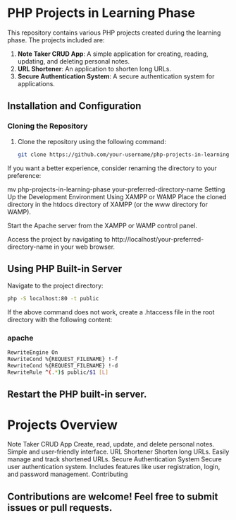 # PHP Projects in Learning Phase

This repository contains various PHP projects created during the learning phase. The projects included are:

1. **Note Taker CRUD App**: A simple application for creating, reading, updating, and deleting personal notes.
2. **URL Shortener**: An application to shorten long URLs.
3. **Secure Authentication System**: A secure authentication system for applications.

## Installation and Configuration

### Cloning the Repository

1. Clone the repository using the following command:
   ```bash
   git clone https://github.com/your-username/php-projects-in-learning-phase.git
If you want a better experience, consider renaming the directory to your preference:

mv php-projects-in-learning-phase your-preferred-directory-name
Setting Up the Development Environment
Using XAMPP or WAMP
Place the cloned directory in the htdocs directory of XAMPP (or the www directory for WAMP).

Start the Apache server from the XAMPP or WAMP control panel.

Access the project by navigating to http://localhost/your-preferred-directory-name in your web browser.

## Using PHP Built-in Server
Navigate to the project directory:
   ```bash
   php -S localhost:80 -t public
   ```

If the above command does not work, create a .htaccess file in the root directory with the following content:

### apache

   ```bash
RewriteEngine On
RewriteCond %{REQUEST_FILENAME} !-f
RewriteCond %{REQUEST_FILENAME} !-d
RewriteRule ^(.*)$ public/$1 [L]
```

## Restart the PHP built-in server.

# Projects Overview
Note Taker CRUD App
Create, read, update, and delete personal notes.
Simple and user-friendly interface.
URL Shortener
Shorten long URLs.
Easily manage and track shortened URLs.
Secure Authentication System
Secure user authentication system.
Includes features like user registration, login, and password management.
Contributing

## Contributions are welcome! Feel free to submit issues or pull requests.